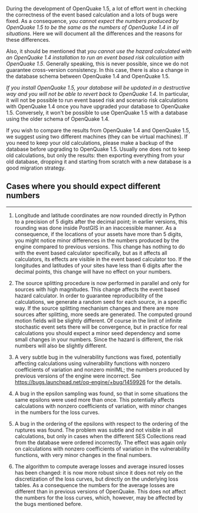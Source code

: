 During the development of OpenQuake 1.5, a lot of effort went in checking
the correctness of the event based calculation and a lots of bugs were
fixed. As a consequence, *you cannot expect the numbers produced by
OpenQuake 1.5 to be the same as the numbers of OpenQuake 1.4 in all
situations*. Here we will document all the differences and the reasons
for these differences.

Also, it should be mentioned that *you cannot use the hazard calculated
with an OpenQuake 1.4 installation to run an event based risk
calculation with OpenQuake 1.5*. Generally speaking, this is never
possible, since we do not guarantee cross-version consistency.
In this case, there is also a change in the database schema between
OpenQuake 1.4 and OpenQuake 1.5.

*If you install OpenQuake 1.5, your database will be updated in a
destructive way and you will not be able to revert back to OpenQuake
1.4*. In particular, it will not be possible to run event based risk 
and scenario risk calculations with OpenQuake 1.4 once you have 
upgraded your database to OpenQuake 1.5. Conversely, it won't be 
possible to use OpenQuake 1.5 with a database using the older schema 
of OpenQuake 1.4.

If you wish to compare the results from OpenQuake 1.4 and OpenQuake 1.5, 
we suggest using two different machines (they can be virtual machines). 
If you need to keep your old calculations, please make a backup of the 
database before upgrading to OpenQuake 1.5. Usually one does not to keep old
calculations, but only the results: then exporting everything from
your old database, dropping it and starting from scratch with a new
database is a good migration strategy.

Cases where you should expect different numbers
-----------------------------------------------
******************************************************************************
1. Longitude and latitude coordinates are now rounded directly in Python to a 
precision of 5 digits after the decimal point; in earlier versions, this 
rounding was done inside PostGIS in an inaccessible manner. As a consequence, 
if the locations of your assets have more than 5 digits, you might notice 
minor differences in the numbers produced by the engine compared to previous 
versions. This change has nothing to do with the event based calculator 
specifically, but as it affects all calculators, its effects are visible in 
the event based calculator too. If the longitudes and latitudes of your sites 
have less than 6 digits after the decimal points, this change will have no 
effect on your numbers.

2. The source splitting procedure is now performed in parallel and only for 
sources with high magnitudes. This change affects the event based hazard 
calculator. In order to guarantee reproducibility of the calculations, we 
generate a random seed for each source, in a specific way. If the source 
splitting mechanism changes and there are more sources after splitting, 
more seeds are generated. The computed ground motion fields will be slightly 
different. Of course in the limit of infinite stochastic event sets there 
will be convergence, but in practice for real calculations you should 
expect a minor seed dependency and some small changes in your numbers. Since 
the hazard is different, the risk numbers will also be slightly different.

3. A very subtle bug in the vulnerability functions was fixed, potentially
affecting calculations using vulnerability functions with nonzero 
coefficients of variation and nonzero minIML; the numbers produced by 
previous versions of the engine were incorrect. See 
https://bugs.launchpad.net/oq-engine/+bug/1459926 for the details.

4. A bug in the epsilon sampling was found, so that in some situations
the same epsilons were used more than once. This potentially
affects calculations with nonzero coefficients of variation, with minor
changes in the numbers for the loss curves.

5. A bug in the ordering of the epsilons with respect to the ordering
of the ruptures was found. The problem was subtle and not visible in
all calculations, but only in cases when the different SES Collections
read from the database were ordered incorrectly. The effect was again only 
on calculations with nonzero coefficients of variation in the vulnerability 
functions, with very minor changes in the final numbers.

6. The algorithm to compute average losses and average insured losses
has been changed: it is now more robust since it does not rely on the
discretization of the loss curves, but directly on the underlying
loss tables. As a consequence the numbers for the average losses are
different than in previous versions of OpenQuake. This does not
affect the numbers for the loss curves, which, however, may be
affected by the bugs mentioned before.

